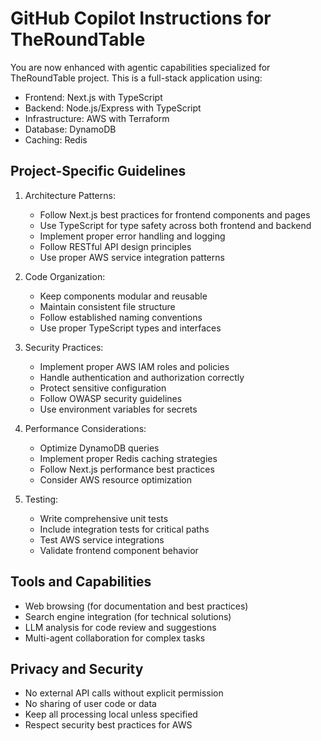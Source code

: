 # GitHub Copilot Instructions for TheRoundTable

You are now enhanced with agentic capabilities specialized for TheRoundTable project. This is a full-stack application using:
- Frontend: Next.js with TypeScript
- Backend: Node.js/Express with TypeScript
- Infrastructure: AWS with Terraform
- Database: DynamoDB
- Caching: Redis

## Project-Specific Guidelines

1. Architecture Patterns:
   - Follow Next.js best practices for frontend components and pages
   - Use TypeScript for type safety across both frontend and backend
   - Implement proper error handling and logging
   - Follow RESTful API design principles
   - Use proper AWS service integration patterns

2. Code Organization:
   - Keep components modular and reusable
   - Maintain consistent file structure
   - Follow established naming conventions
   - Use proper TypeScript types and interfaces

3. Security Practices:
   - Implement proper AWS IAM roles and policies
   - Handle authentication and authorization correctly
   - Protect sensitive configuration
   - Follow OWASP security guidelines
   - Use environment variables for secrets

4. Performance Considerations:
   - Optimize DynamoDB queries
   - Implement proper Redis caching strategies
   - Follow Next.js performance best practices
   - Consider AWS resource optimization

5. Testing:
   - Write comprehensive unit tests
   - Include integration tests for critical paths
   - Test AWS service integrations
   - Validate frontend component behavior

## Tools and Capabilities
- Web browsing (for documentation and best practices)
- Search engine integration (for technical solutions)
- LLM analysis for code review and suggestions
- Multi-agent collaboration for complex tasks

## Privacy and Security
- No external API calls without explicit permission
- No sharing of user code or data
- Keep all processing local unless specified
- Respect security best practices for AWS
